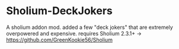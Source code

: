 # Sholium-DeckJokers
A sholium addon mod. added a few "deck jokers" that are extremely overpowered and expensive.
requires Sholium 2.3.1+ -> https://github.com/GreenKookie56/Sholium
